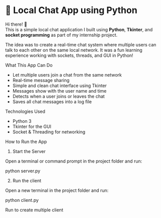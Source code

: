 # 💬 Local Chat App using Python

Hi there! 👋  
This is a simple local chat application I built using **Python**, **Tkinter**, and **socket programming** as part of my internship project.

The idea was to create a real-time chat system where multiple users can talk to each other on the same local network. It was a fun learning experience working with sockets, threads, and GUI in Python!

What This App Can Do

- Let multiple users join a chat from the same network
- Real-time message sharing
- Simple and clean chat interface using Tkinter
- Messages show with the user name and time
- Detects when a user joins or leaves the chat
- Saves all chat messages into a log file

Technologies Used

- Python 3
- Tkinter for the GUI
- Socket & Threading for networking

How to Run the App

1. Start the Server

Open a terminal or command prompt in the project folder and run:

python server.py

2. Run the client

Open a new terminal in the project folder and run:

python client.py

Run to create multiple client
